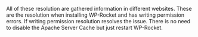 All of these resolution are gathered information in different websites. These are the resolution when installing WP-Rocket and has writing permission errors. If writing permission resolution resolves the issue. There is no need to disable the Apache Server Cache but just restart WP-Rocket. 
